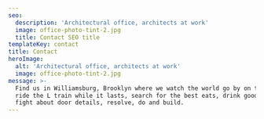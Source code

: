 ```yaml
---
seo:
  description: 'Architectural office, architects at work'
  image: office-photo-tint-2.jpg
  title: Contact SEO title
templateKey: contact
title: Contact
heroImage:
  alt: 'Architectural office, architects at work'
  image: office-photo-tint-2.jpg
message: >-
  Find us in Williamsburg, Brooklyn where we watch the world go by on the BQE,
  ride the L train while it lasts, search for the best eats, drink good coffee,
  fight about door details, resolve, do and build.
---
```


